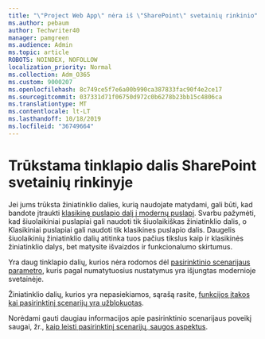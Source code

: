 ```yaml
---
title: "\"Project Web App\" nėra iš \"SharePoint\" svetainių rinkinio"
ms.author: pebaum
author: Techwriter40
manager: pamgreen
ms.audience: Admin
ms.topic: article
ROBOTS: NOINDEX, NOFOLLOW
localization_priority: Normal
ms.collection: Adm_O365
ms.custom: 9000207
ms.openlocfilehash: 8c749ce5f7e6a00b990ca387833fac90f4e2ce17
ms.sourcegitcommit: 037331d71f06750d972c0b6278b23bb15c4806ca
ms.translationtype: MT
ms.contentlocale: lt-LT
ms.lasthandoff: 10/18/2019
ms.locfileid: "36749664"
---
```

# <a name="missing-web-part-in-sharepoint-site-collection"></a>Trūkstama tinklapio dalis SharePoint svetainių rinkinyje

Jei jums trūksta žiniatinklio dalies, kurią naudojate matydami, gali būti, kad bandote įtraukti [klasikinę puslapio dalį į modernų puslapį](https://support.office.com/article/classic-and-modern-web-part-experiences-3fdae6c3-8fc1-49ab-8708-8c104b882e64). Svarbu pažymėti, kad šiuolaikiniai puslapiai gali naudoti tik šiuolaikiškas žiniatinklio dalis, o Klasikiniai puslapiai gali naudoti tik klasikines puslapio dalis. Daugelis šiuolaikinių žiniatinklio dalių atitinka tuos pačius tikslus kaip ir klasikinės žiniatinklio dalys, bet matysite išvaizdos ir funkcionalumo skirtumus.

Yra daug tinklapio dalių, kurios nėra rodomos dėl [pasirinktinio scenarijaus parametro](https://docs.microsoft.com/sharepoint/allow-or-prevent-custom-script), kuris pagal numatytuosius nustatymus yra išjungtas modernioje svetainėje. 

Žiniatinklio dalių, kurios yra nepasiekiamos, sąrašą rasite, [funkcijos įtakos kai pasirinktinį scenarijų yra užblokuotas](https://docs.microsoft.com/sharepoint/allow-or-prevent-custom-script#features-affected-when-custom-script-is-blocked).

 Norėdami gauti daugiau informacijos apie pasirinktinio scenarijaus poveikį saugai, žr., [kaip leisti pasirinktinį scenarijų, saugos aspektus](https://docs.microsoft.com/sharepoint/security-considerations-of-allowing-custom-script).
